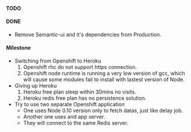 
#### TODO

#### DONE
* Remove Semantic-ui and it's dependencies from Production.

#### Milestone
* Switching from Openshift to Heroku  
  1. Openshift rhc do not support https connection.
  2. Openshift node runtime is running a very low version of gcc, which will cause some modules fail to install with lastest version of Node.
* Giving up Heroku  
  1. Heroku free plan sleep within 30mins no visits.
  2. Heroku redis free plan has no persistence solution.
* Try to use two separate Openshift application
  * One uses Node 0.10 version only to fetch datas, just like delay job.
  * Another one uses and app server.
  * They will connect to the same Redis server.
